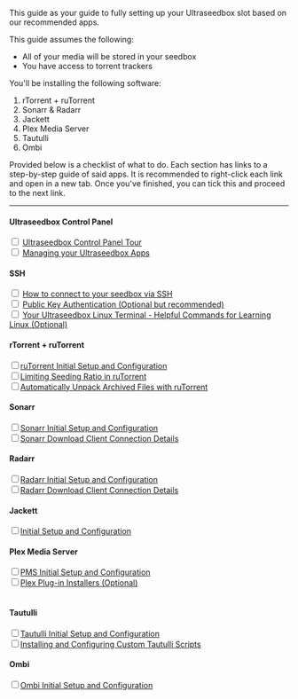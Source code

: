 This guide as your guide to fully setting up your Ultraseedbox slot based on our recommended apps.

This guide assumes the following:

* All of your media will be stored in your seedbox
* You have access to torrent trackers

You'll be installing the following software:

1. rTorrent + ruTorrent
2. Sonarr & Radarr
3. Jackett
4. Plex Media Server
5. Tautulli
6. Ombi

Provided below is a checklist of what to do. Each section has links to a step-by-step guide of said apps. It is recommended to right-click each link and open in a new tab. Once you've finished, you can tick this and proceed to the next link.

***

#### Ultraseedbox Control Panel 
<input type="checkbox"> [Ultraseedbox Control Panel Tour](https://docs.usbx.me/books/ultraseedbox-control-panel-%28ucp%29/page/ultraseedbox-control-panel-tour)<br>
<input type="checkbox"> [Managing your Ultraseedbox Apps](https://docs.usbx.me/books/ultraseedbox-control-panel-%28ucp%29/page/managing-your-ultraseedbox-apps)<br>

#### SSH

<input type="checkbox"> [How to connect to your seedbox via SSH](https://docs.usbx.me/books/secure-shell-%28ssh%29/page/how-to-connect-to-your-seedbox-via-ssh)<br>
<input type="checkbox"> [Public Key Authentication (Optional but recommended)](https://docs.usbx.me/books/secure-shell-%28ssh%29/page/public-key-authentication)<br>
<input type="checkbox"> [Your Ultraseedbox Linux Terminal - Helpful Commands for Learning Linux (Optional)](https://docs.usbx.me/books/secure-shell-%28ssh%29/page/your-ultraseedbox-linux-terminal---helpful-commands-for-learning-linux)<br>

#### rTorrent + ruTorrent

<input type="checkbox">[ruTorrent Initial Setup and Configuration](https://docs.usbx.me/books/rtorrentrutorrent/page/initial-setup-and-configuration)<br>
<input type="checkbox">[Limiting Seeding Ratio in ruTorrent](https://docs.usbx.me/books/rtorrentrutorrent/page/limiting-seeding-ratio-in-rutorrent)<br>
<input type="checkbox">[Automatically Unpack Archived Files with ruTorrent](https://docs.usbx.me/books/rtorrentrutorrent/page/automatically-unpack-archived-files-with-rutorrent)<br>

#### Sonarr

<input type="checkbox">[Sonarr Initial Setup and Configuration](https://docs.usbx.me/books/sonarr/page/initial-setup-and-configuration)<br>
<input type="checkbox">[Sonarr Download Client Connection Details](https://docs.usbx.me/books/sonarr/page/download-client-connection-details)<br>

#### Radarr

<input type="checkbox">[Radarr Initial Setup and Configuration](https://docs.usbx.me/books/radarr/page/initial-setup-and-configuration)<br>
<input type="checkbox">[Radarr Download Client Connection Details](https://docs.usbx.me/books/radarr/page/download-client-connection-details)<br>

#### Jackett

<input type="checkbox">[Initial Setup and Configuration](https://docs.usbx.me/books/jackett/page/initial-setup-and-configuration)<br>

#### Plex Media Server

<input type="checkbox">[PMS Initial Setup and Configuration](https://docs.usbx.me/books/plex-media-server/page/initial-setup-and-configuration)<br>
<input type="checkbox">[Plex Plug-in Installers (Optional)<br>](https://docs.usbx.me/books/plex-media-server/page/plex-plug-in-installers)<br>

#### Tautulli

<input type="checkbox">[Tautulli Initial Setup and Configuration](https://docs.usbx.me/books/tautulli/page/initial-setup-and-configuration)<br>
<input type="checkbox">[Installing and Configuring Custom Tautulli Scripts](https://docs.usbx.me/books/tautulli/page/installing-and-configuring-custom-tautulli-scripts)<br>

#### Ombi

<input type="checkbox">[Ombi Initial Setup and Configuration](https://docs.usbx.me/books/ombi/page/initial-setup-and-configuration)<br>